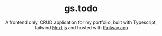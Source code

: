 <!-- @format -->

<h1 align="center">
  gs.todo
</h1>
<p align="center">
  A frontend only, CRUD application for my portfolio, built with Typescript, Tailwind <a href="https://nextjs.org/" target="_blank">Next.js</a> and hosted with <a href="https://www.netlify.com/" target="_blank">Railway.app</a>
</p>
